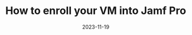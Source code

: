 ---
title: How to enroll your VM into Jamf Pro
date: 2023-11-19
description: "Getting your VM enrolled into Jamf Pro the quick and easy way."
image: 
tags: ['vm', 'enroll', 'jamf pro']
---